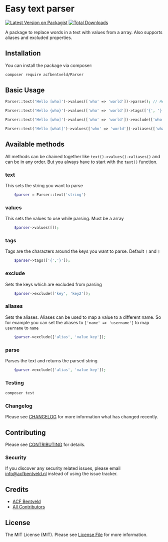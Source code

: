 # Easy text parser

[![Latest Version on Packagist](https://img.shields.io/packagist/v/acfbentveld/parser.svg?style=flat-square)](https://packagist.org/packages/acfbentveld/Parser)
[![Total Downloads](https://img.shields.io/packagist/dt/acfbentveld/parser.svg?style=flat-square)](https://packagist.org/packages/acfbentveld/Parser)


A package to replace words in a text with values from a array. Also supports aliases and excluded properties.

## Installation

You can install the package via composer:

```bash
composer require acfbentveld/Parser
```

## Basic Usage

``` php
Parser::text('Hello [who]')->values(['who' => 'world'])->parse(); // Hello world

Parser::text('Hello {who}')->values(['who' => 'world'])->tags(['{', '}'])->parse(); // Hello world

Parser::text('Hello [who]')->values(['who' => 'world'])->exclude(['who'])->parse(); // Hello [who]

Parser::text('Hello [what]')->values(['who' => 'world'])->aliases(['what' => 'who'])->parse(); // Hello world
```


## Available methods

All methods can be chained together like `text()->values()->aliases()` and can be in any order.
But you always have to start with the `text()` function.

### text
This sets the string you want to parse
``` php
    $parser = Parser::text('string')
```

### values
This sets the values to use while parsing. Must be a array
``` php
    $parser->values([]);
```

### tags
Tags are the characters around the keys you want to parse. Default `[` and `]`
``` php
    $parser->tags(['{','}']);
```

### exclude
Sets the keys which are excluded from parsing
``` php
    $parser->exclude(['key', 'key2']);
```

### aliases
Sets the aliases. Aliases can be used to map a value to a different name. 
So for example you can set the aliases to `['name' => 'username']` to map `username` to `name`
``` php
    $parser->exclude(['alias', 'value key']);
```

### parse
Parses the text and returns the parsed string
``` php
    $parser->exclude(['alias', 'value key']);
```

### Testing

``` bash
composer test
```

### Changelog

Please see [CHANGELOG](CHANGELOG.md) for more information what has changed recently.

## Contributing

Please see [CONTRIBUTING](CONTRIBUTING.md) for details.

### Security

If you discover any security related issues, please email info@acfbentveld.nl instead of using the issue tracker.


## Credits

- [ACF Bentveld](https://github.com/ACFBentveld)
- [All Contributors](../../contributors)


## License

The MIT License (MIT). Please see [License File](LICENSE.md) for more information.
